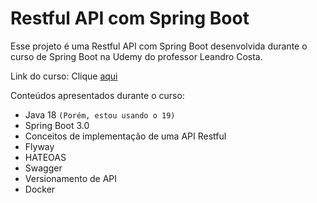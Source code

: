 # Restful API com Spring Boot

Esse projeto é uma Restful API com Spring Boot desenvolvida durante o curso de Spring Boot na Udemy do professor Leandro Costa.
        
Link do curso: Clique [aqui](https://udemy.com/course/restful-apis-do-0-a-nuvem-com-springboot-e-docker/)

Conteúdos apresentados durante o curso:

- Java 18 `(Porém, estou usando o 19)`
- Spring Boot 3.0
- Conceitos de implementação de uma API Restful
- Flyway
- HATEOAS
- Swagger
- Versionamento de API
- Docker

